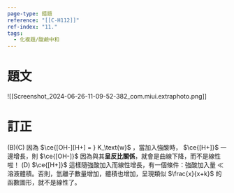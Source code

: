 ```yaml
---
page-type: 錯題
reference: "[[C-H112]]"
ref-index: "11."
tags:
  - 化複題/酸鹼中和
---
```

# 題文
![[Screenshot_2024-06-26-11-09-52-382_com.miui.extraphoto.png]]
# 訂正
(B)(C)
因為 $\ce{[OH-][H+] = } K_\text{w}$ ，當加入強酸時， $\ce{[H+]}$ 一邊增長，則 $\ce{[OH-]}$ 因為與其**呈反比關係**，就會是曲線下降，而不是線性啦！
(D)
$\ce{[H+]}$ 這樣隨強酸加入而線性增長，有一個條件：強酸加入量 $\ll$ 溶液體積。否則，氫離子數量增加，體積也增加，呈現類似 $\frac{x}{x+k}$ 的函數圖形，就不是線性了。